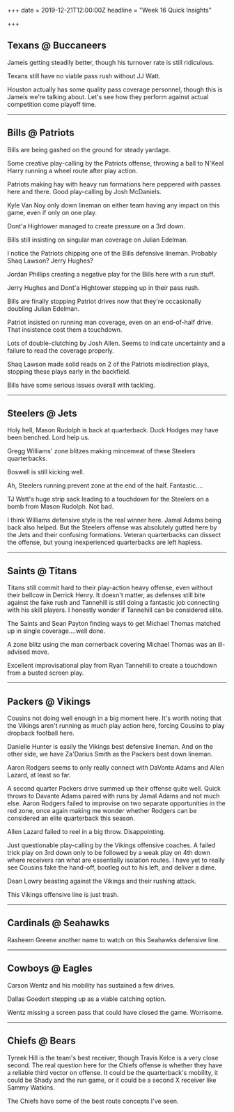 +++
date = 2019-12-21T12:00:00Z
headline = "Week 16 Quick Insights"

+++
## Texans @ Buccaneers

Jameis getting steadily better, though his turnover rate is still ridiculous.

Texans still have no viable pass rush without JJ Watt.

Houston actually has some quality pass coverage personnel, though this is Jameis we're talking about. Let's see how they perform against actual competition come playoff time.

***

## Bills @ Patriots

Bills are being gashed on the ground for steady yardage.

Some creative play-calling by the Patriots offense, throwing a ball to N'Keal Harry running a wheel route after play action.

Patriots making hay with heavy run formations here peppered with passes here and there. Good play-calling by Josh McDaniels.

Kyle Van Noy only down lineman on either team having any impact on this game, even if only on one play.

Dont'a Hightower managed to create pressure on a 3rd down.

Bills still insisting on singular man coverage on Julian Edelman.

I notice the Patriots chipping one of the Bills defensive lineman. Probably Shaq Lawson? Jerry Hughes?

Jordan Phillips creating a negative play for the Bills here with a run stuff.

Jerry Hughes and Dont'a Hightower stepping up in their pass rush.

Bills are finally stopping Patriot drives now that they're occasionally doubling Julian Edelman.

Patriot insisted on running man coverage, even on an end-of-half drive. That insistence cost them a touchdown.

Lots of double-clutching by Josh Allen. Seems to indicate uncertainty and a failure to read the coverage properly.

Shaq Lawson made solid reads on 2 of the Patriots misdirection plays, stopping these plays early in the backfield.

Bills have some serious issues overall with tackling.

***

## Steelers @ Jets

Holy hell, Mason Rudolph is back at quarterback. Duck Hodges may have been benched. Lord help us.

Gregg Williams' zone blitzes making mincemeat of these Steelers quarterbacks.

Boswell is still kicking well.

Ah, Steelers running prevent zone at the end of the half. Fantastic....

TJ Watt's huge strip sack leading to a touchdown for the Steelers on a bomb from Mason Rudolph. Not bad.

I think Williams defensive style is the real winner here. Jamal Adams being back also helped. But the Steelers offense was absolutely gutted here by the Jets and their confusing formations. Veteran quarterbacks can dissect the offense, but young inexperienced quarterbacks are left hapless.

***

## Saints @ Titans

Titans still commit hard to their play-action heavy offense, even without their bellcow in Derrick Henry. It doesn't matter, as defenses still bite against the fake rush and Tannehill is still doing a fantastic job connecting with his skill players. I honestly wonder if Tannehill can be considered elite.

The Saints and Sean Payton finding ways to get Michael Thomas matched up in single coverage....well done.

A zone blitz using the man cornerback covering Michael Thomas was an ill-advised move.

Excellent improvisational play from Ryan Tannehill to create a touchdown from a busted screen play.

***

## Packers @ Vikings

Cousins not doing well enough in a big moment here. It's worth noting that the Vikings aren't running as much play action here, forcing Cousins to play dropback football here.

Danielle Hunter is easily the Vikings best defensive lineman. And on the other side, we have Za'Darius Smith as the Packers best down lineman.

Aaron Rodgers seems to only really connect with DaVonte Adams and Allen Lazard, at least so far.

A second quarter Packers drive summed up their offense quite well. Quick throws to Davante Adams paired with runs by Jamal Adams and not much else. Aaron Rodgers failed to improvise on two separate opportunities in the red zone, once again making me wonder whether Rodgers can be considered an elite quarterback this season.

Allen Lazard failed to reel in a big throw. Disappointing.

Just questionable play-calling by the Vikings offensive coaches. A failed trick play on 3rd down only to be followed by a weak play on 4th down where receivers ran what are essentially isolation routes. I have yet to really see Cousins fake the hand-off, bootleg out to his left, and deliver a dime. 

Dean Lowry beasting against the Vikings and their rushing attack.

This Vikings offensive line is just trash.

***

## Cardinals @ Seahawks

Rasheem Greene another name to watch on this Seahawks defensive line.

***

## Cowboys @ Eagles

Carson Wentz and his mobility has sustained a few drives.

Dallas Goedert stepping up as a viable catching option.

Wentz missing a screen pass that could have closed the game. Worrisome.

***

## Chiefs @ Bears

Tyreek Hill is the team's best receiver, though Travis Kelce is a very close second. The real question here for the Chiefs offense is whether they have a reliable third vector on offense. It could be the quarterback's mobility, it could be Shady and the run game, or it could be a second X receiver like Sammy Watkins.

The Chiefs have some of the best route concepts I've seen.